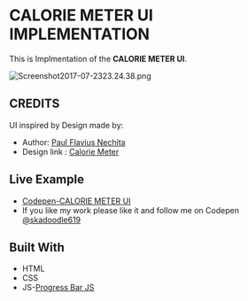 # CALORIE METER UI IMPLEMENTATION

 This is Implmentation of the **CALORIE METER UI**.

![Screenshot2017-07-2323.24.38.png](http://i.imgrpost.com/imgr/2017/07/23/Screenshot2017-07-2323.24.38.png)

## CREDITS
 UI inspired by Design made by:
 * Author: [Paul Flavius Nechita](https://dribbble.com/NpaulFlavius)
 * Design link : [Calorie Meter](https://dribbble.com/NpaulFlavius/projects/293744-Daily-UI-Elements-for-100-days#attachment-428794)

## Live Example

* [Codepen-CALORIE METER UI](https://codepen.io/skadoodle619/full/YxKOaQ)
* If you like my work please like it and follow me on Codepen [@skadoodle619](https://codepen.io/skadoodle619/)

## Built With

* HTML
* CSS
* JS-[Progress Bar JS](https://kimmobrunfeldt.github.io/progressbar.js/)

